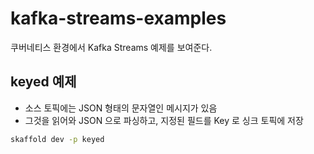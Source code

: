 # kafka-streams-examples

쿠버네티스 환경에서 Kafka Streams 예제를 보여준다.

## keyed 예제

- 소스 토픽에는 JSON 형태의 문자열인 메시지가 있음
- 그것을 읽어와 JSON 으로 파싱하고, 지정된 필드를 Key 로 싱크 토픽에 저장

```bash
skaffold dev -p keyed
```
